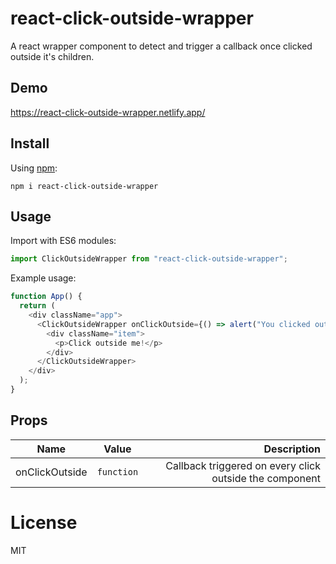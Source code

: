 # react-click-outside-wrapper

A react wrapper component to detect and trigger a callback once clicked outside it's children.

## Demo

<https://react-click-outside-wrapper.netlify.app/>

## Install

Using [npm](http://npmjs.org):

```
npm i react-click-outside-wrapper
```

## Usage

Import with ES6 modules:

```js
import ClickOutsideWrapper from "react-click-outside-wrapper";
```

Example usage:

```js
function App() {
  return (
    <div className="app">
      <ClickOutsideWrapper onClickOutside={() => alert("You clicked outside!")}>
        <div className="item">
          <p>Click outside me!</p>
        </div>
      </ClickOutsideWrapper>
    </div>
  );
}
```

## Props

| Name           |   Value    |                                             Description |
| -------------- | :--------: | ------------------------------------------------------: |
| onClickOutside | `function` | Callback triggered on every click outside the component |

# License

MIT
